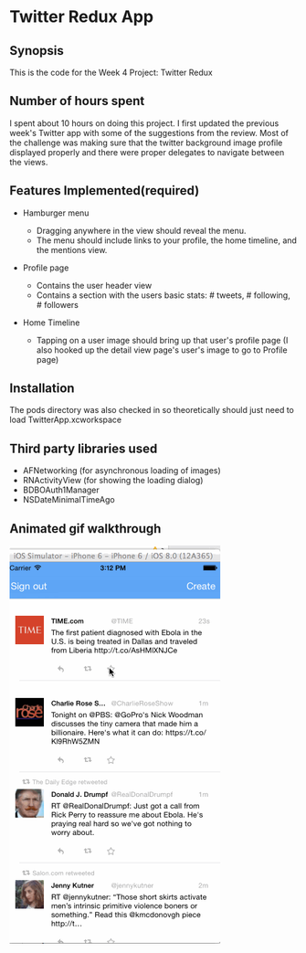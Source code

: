 
Twitter Redux App
================
## Synopsis

This is the code for the Week 4 Project: Twitter Redux

## Number of hours spent

I spent about 10 hours on doing this project. I first updated the previous week's Twitter app with some of the suggestions from the review. Most of the challenge was making sure that 
the twitter background image profile displayed properly and there were proper delegates to navigate between the views.

## Features Implemented(required)

* Hamburger menu
  * Dragging anywhere in the view should reveal the menu.
  * The menu should include links to your profile, the home timeline, and the mentions view.

* Profile page
  * Contains the user header view
  * Contains a section with the users basic stats: # tweets, # following, # followers

* Home Timeline
  * Tapping on a user image should bring up that user's profile page (I also hooked up the detail view page's user's image to go to Profile page)


## Installation
The pods directory was also checked in so theoretically should just need to load TwitterApp.xcworkspace

## Third party libraries used

* AFNetworking (for asynchronous loading of images)
* RNActivityView (for showing the loading dialog)
* BDBOAuth1Manager
* NSDateMinimalTimeAgo


## Animated gif walkthrough
![Video Walkthrough](walkThrough.gif)
